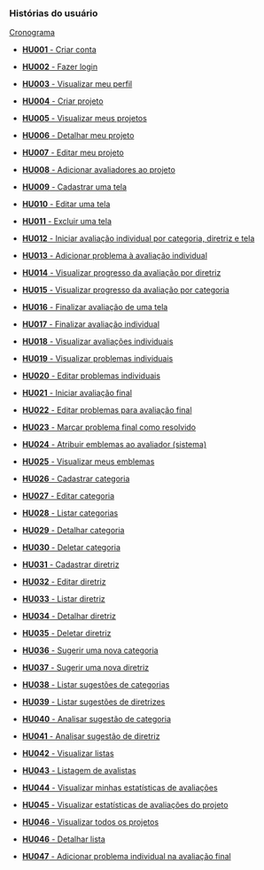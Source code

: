 ### Histórias do usuário

[Cronograma](./cronograma.md)

- [**HU001** - Criar conta](./hu-001/read.md)
- [**HU002** - Fazer login](./hu-002/read.md)
- [**HU003** - Visualizar meu perfil]()

- [**HU004** - Criar projeto](./hu-004/read.md)
- [**HU005** - Visualizar meus projetos](./hu-005/read.md)
- [**HU006** - Detalhar meu projeto](./hu-006/read.md)
- [**HU007** - Editar meu projeto]()
- [**HU008** - Adicionar avaliadores ao projeto]()
- [**HU009** - Cadastrar uma tela](./hu-009/read.md)
- [**HU010** - Editar uma tela]()
- [**HU011** - Excluir uma tela]()

- [**HU012** - Iniciar avaliação individual por categoria, diretriz e tela](./hu-012/read.md)
- [**HU013** - Adicionar problema à avaliação individual](./hu-013/read.md)
- [**HU014** - Visualizar progresso da avaliação por diretriz](./hu-014/read.md)
- [**HU015** - Visualizar progresso da avaliação por categoria](./hu-015/read.md)
- [**HU016** - Finalizar avaliação de uma tela](./hu-016/read.md)
- [**HU017** - Finalizar avaliação individual](./hu-017/read.md)
- [**HU018** - Visualizar avaliações individuais]()
- [**HU019** - Visualizar problemas individuais](./hu-019/read.md)
- [**HU020** - Editar problemas individuais]()
- [**HU021** - Iniciar avaliação final]()
- [**HU022** - Editar problemas para avaliação final]()
- [**HU023** - Marcar problema final como resolvido]()

- [**HU024** - Atribuir emblemas ao avaliador (sistema)]()
- [**HU025** - Visualizar meus emblemas]()

- [**HU026** - Cadastrar categoria](./hu-026/read.md)
- [**HU027** - Editar categoria](./hu-027/read.md)
- [**HU028** - Listar categorias](./hu-028/read.md)
- [**HU029** - Detalhar categoria](./hu-029/read.md)
- [**HU030** - Deletar categoria](./hu-030/read.md)

- [**HU031** - Cadastrar diretriz]()
- [**HU032** - Editar diretriz]()
- [**HU033** - Listar diretriz]()
- [**HU034** - Detalhar diretriz]()
- [**HU035** - Deletar diretriz]()

- [**HU036** - Sugerir uma nova categoria]()
- [**HU037** - Sugerir uma nova diretriz]()
- [**HU038** - Listar sugestões de categorias]()
- [**HU039** - Listar sugestões de diretrizes]()
- [**HU040** - Analisar sugestão de categoria]()
- [**HU041** - Analisar sugestão de diretriz]()
- [**HU042** - Visualizar listas]()

- [**HU043** - Listagem de avalistas]()

- [**HU044** - Visualizar minhas estatísticas de avaliações]()
- [**HU045** - Visualizar estatísticas de avaliações do projeto]()

- [**HU046** - Visualizar todos os projetos]()

- [**HU046** - Detalhar lista]()
- [**HU047** - Adicionar problema individual na avaliação final]()
